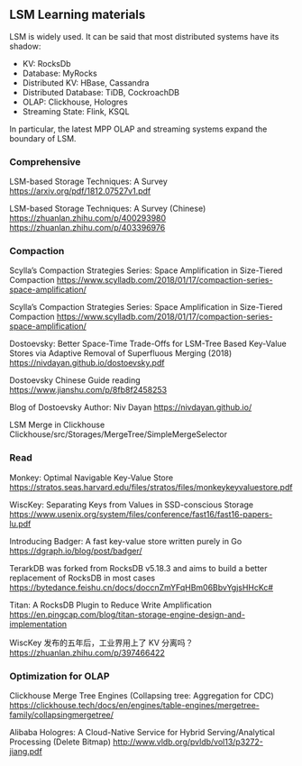 <head>
    <title>LSM Learning materials</title>
    <script src="https://cdn.mathjax.org/mathjax/latest/MathJax.js?config=TeX-AMS-MML_HTMLorMML" type="text/javascript"></script>
    <script type="text/x-mathjax-config">
        MathJax.Hub.Config({
            tex2jax: {
            skipTags: ['script', 'noscript', 'style', 'textarea', 'pre'],
            inlineMath: [['$','$']]
            }
        });
    </script>
</head>

## LSM Learning materials

LSM is widely used. It can be said that most distributed systems have its shadow:
- KV: RocksDb
- Database: MyRocks
- Distributed KV: HBase, Cassandra
- Distributed Database: TiDB, CockroachDB
- OLAP: Clickhouse, Hologres
- Streaming State: Flink, KSQL

In particular, the latest MPP OLAP and streaming systems expand the boundary of LSM.

### Comprehensive

LSM-based Storage Techniques: A Survey
https://arxiv.org/pdf/1812.07527v1.pdf

LSM-based Storage Techniques: A Survey (Chinese)
https://zhuanlan.zhihu.com/p/400293980
https://zhuanlan.zhihu.com/p/403396976

### Compaction

Scylla’s Compaction Strategies Series: Space Amplification in Size-Tiered Compaction
https://www.scylladb.com/2018/01/17/compaction-series-space-amplification/

Scylla’s Compaction Strategies Series: Space Amplification in Size-Tiered Compaction
https://www.scylladb.com/2018/01/17/compaction-series-space-amplification/

Dostoevsky: Better Space-Time Trade-Offs for LSM-Tree Based Key-Value Stores via Adaptive Removal of Superfluous Merging (2018)
https://nivdayan.github.io/dostoevsky.pdf

Dostoevsky Chinese Guide reading
https://www.jianshu.com/p/8fb8f2458253

Blog of Dostoevsky Author: Niv Dayan
https://nivdayan.github.io/

LSM Merge in Clickhouse
Clickhouse/src/Storages/MergeTree/SimpleMergeSelector

### Read

Monkey: Optimal Navigable Key-Value Store
https://stratos.seas.harvard.edu/files/stratos/files/monkeykeyvaluestore.pdf

WiscKey: Separating Keys from Values in SSD-conscious Storage
https://www.usenix.org/system/files/conference/fast16/fast16-papers-lu.pdf

Introducing Badger: A fast key-value store written purely in Go
https://dgraph.io/blog/post/badger/

TerarkDB was forked from RocksDB v5.18.3 and aims to build a better replacement of RocksDB in most cases
https://bytedance.feishu.cn/docs/doccnZmYFqHBm06BbvYgjsHHcKc#

Titan: A RocksDB Plugin to Reduce Write Amplification
https://en.pingcap.com/blog/titan-storage-engine-design-and-implementation

WiscKey 发布的五年后，工业界用上了 KV 分离吗？
https://zhuanlan.zhihu.com/p/397466422

### Optimization for OLAP

Clickhouse Merge Tree Engines (Collapsing tree: Aggregation for CDC)
https://clickhouse.tech/docs/en/engines/table-engines/mergetree-family/collapsingmergetree/

Alibaba Hologres: A Cloud-Native Service for Hybrid Serving/Analytical Processing (Delete Bitmap)
http://www.vldb.org/pvldb/vol13/p3272-jiang.pdf
